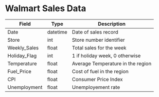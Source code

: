   # Walmart Sales Data

| Field | Type | Description |
|----------|----------|----------|
| Date | datetime | Date of sales record |
| Store | int | Store number identifier |
| Weekly_Sales | float | Total sales for the week |
| Holiday_Flag | int | 1 if holiday week, 0 otherwise |
| Temperature | float | Average Temperature in the region |
| Fuel_Price | float | Cost of fuel in the region |
| CPI | float | Consumer Price Index |
| Unemployment | float | Unemployement rate |
